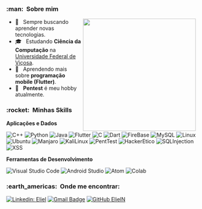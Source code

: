 <h3> :man: &nbsp;Sobre mim </h3>

<img align="right" width="300" src="https://i2.wp.com/allhtaccess.info/wp-content/uploads/2018/03/programming.gif?fit=1281%2C716&ssl=1" />

- 🤔 &nbsp; Sempre buscando aprender novas tecnologias.
- 🎓 &nbsp; Estudando **Ciência da Computação** na <a href="https://www.ufv.br/">Universidade Federal de Viçosa</a>.
- 🌱 &nbsp; Aprendendo mais sobre **programação mobile (Flutter)**.
- 🔭 &nbsp; **Pentest** é meu hobby atualmente.

<h3> :rocket: &nbsp;Minhas Skills </h3>

**Aplicações e Dados**

  ![C++](https://img.shields.io/badge/C%2B%2B-00599C?style=for-the-badge&logo=c%2B%2B&logoColor=white)
  ![Python](https://img.shields.io/badge/Python-FFFF00?style=for-the-badge&logo=python&logoColor=blue)
  ![Java](https://img.shields.io/badge/Java-ED8B00?style=for-the-badge&logo=java&logoColor=white)
  ![Flutter](https://img.shields.io/badge/Flutter-02569B?style=for-the-badge&logo=flutter&logoColor=white)
  ![C](https://img.shields.io/badge/C-00599C?style=for-the-badge&logo=c&logoColor=white)
  ![Dart](https://img.shields.io/badge/Dart-0175C2?style=for-the-badge&logo=dart&logoColor=white)
  ![FireBase](https://img.shields.io/badge/firebase-ffca28?style=for-the-badge&logo=firebase&logoColor=black)
  ![MySQL](https://img.shields.io/badge/MySQL-00000F?style=for-the-badge&logo=mysql&logoColor=white)
  ![Linux](https://img.shields.io/badge/Linux-FCC624?style=for-the-badge&logo=linux&logoColor=black)
  ![Ubuntu](https://img.shields.io/badge/Ubuntu-E95420?style=for-the-badge&logo=ubuntu&logoColor=white)
  ![Manjaro](https://img.shields.io/badge/manjaro-35BF5C?style=for-the-badge&logo=manjaro&logoColor=white)
  ![KaliLinux](https://img.shields.io/badge/Kali_Linux-557C94?style=for-the-badge&logo=kali-linux&logoColor=white)
  ![PentTest](https://img.shields.io/badge/PenTest-000000?style=for-the-badge&logo=pentest&logoColor=black)
  ![HackerEtico](https://img.shields.io/badge/Hacker_Ético-696969?style=for-the-badge)
  ![SQLInjection](https://img.shields.io/badge/SQL_Injection-000000?style=for-the-badge)
  ![XSS](https://img.shields.io/badge/XSS-000000?style=for-the-badge)
  

**Ferramentas de Desenvolvimento**

  ![Visual Studio Code](https://img.shields.io/badge/Visual_Studio_Code-0078D4?style=for-the-badge&logo=visual%20studio%20code&logoColor=white)
  ![Android Studio](https://img.shields.io/badge/Android_Studio-3DDC84?style=for-the-badge&logo=android-studio&logoColor=white)
  ![Atom](https://img.shields.io/badge/Atom-66595C?style=for-the-badge&logo=Atom&logoColor=white)
  ![Colab](https://img.shields.io/badge/Colab-F9AB00?style=for-the-badge&logo=googlecolab&color=525252)

<h3> :earth_americas: &nbsp;Onde me encontrar: </h3> 

[![Linkedin: Eliel](https://img.shields.io/badge/-Eliel-blue?style=flat-square&logo=Linkedin&logoColor=white&link=www.linkedin.com/in/eliel-souza-6b5919190)](www.linkedin.com/in/eliel-souza-6b5919190)
[![Gmail Badge](https://img.shields.io/badge/-elielnnsouza@gmail.com-FF0000?style=flat-square&logo=Gmail&logoColor=white&link=mailto:elielnnsouza@gmail.com)](mailto:elielnnsouza@gmail.com)
[![GitHub ElielN]( https://img.shields.io/github/followers/ElielN?label=follow&style=social)](https://github.com/ElielN)
